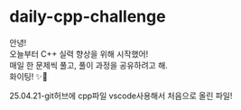 # daily-cpp-challenge

안녕!  
오늘부터 C++ 실력 향상을 위해 시작했어!  
매일 한 문제씩 풀고, 풀이 과정을 공유하려고 해.  
화이팅! ✨🚀

25.04.21-git허브에 cpp파일 vscode사용해서 처음으로 올린 파일!